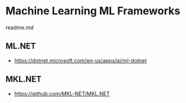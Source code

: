 # Machine Learning ML Frameworks

readme.md


## ML.NET

*   https://dotnet.microsoft.com/en-us/apps/ai/ml-dotnet

## MKL.NET

*   https://github.com/MKL-NET/MKL.NET